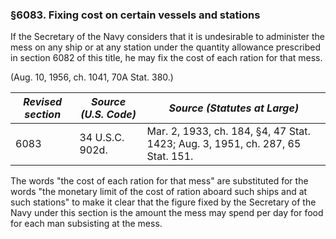 ### §6083. Fixing cost on certain vessels and stations ###

If the Secretary of the Navy considers that it is undesirable to administer the mess on any ship or at any station under the quantity allowance prescribed in section 6082 of this title, he may fix the cost of each ration for that mess.

(Aug. 10, 1956, ch. 1041, 70A Stat. 380.)

|*Revised section*|*Source (U.S. Code)*|                         *Source (Statutes at Large)*                         |
|-----------------|--------------------|------------------------------------------------------------------------------|
|      6083       |  34 U.S.C. 902d.   |Mar. 2, 1933, ch. 184, §4, 47 Stat. 1423; Aug. 3, 1951, ch. 287, 65 Stat. 151.|

The words "the cost of each ration for that mess" are substituted for the words "the monetary limit of the cost of ration aboard such ships and at such stations" to make it clear that the figure fixed by the Secretary of the Navy under this section is the amount the mess may spend per day for food for each man subsisting at the mess.